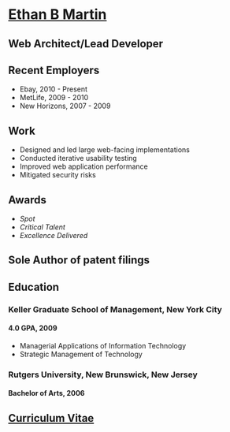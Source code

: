 # [Ethan B Martin](mailto:ethan@pilatch.com)
## Web Architect/Lead Developer

## Recent Employers

- Ebay, 2010 - Present
- MetLife, 2009 - 2010
- New Horizons, 2007 - 2009

## Work

- Designed and led large web-facing implementations
- Conducted iterative usability testing
- Improved web application performance
- Mitigated security risks

## Awards

- _Spot_
- _Critical Talent_
- _Excellence Delivered_

## Sole Author of patent filings

## Education

### Keller Graduate School of Management, New York City

#### 4.0 GPA, 2009

- Managerial Applications of Information Technology
- Strategic Management of Technology

### Rutgers University, New Brunswick, New Jersey

#### Bachelor of Arts, 2006

## [Curriculum Vitae](https://github.com/Pilatch/my-resume/blob/master/Curriculum-Vitae.md)
